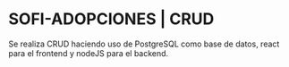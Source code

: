 # **SOFI-ADOPCIONES** | CRUD

Se realiza CRUD haciendo uso de PostgreSQL como base de datos, react para el frontend y nodeJS para el backend. 
